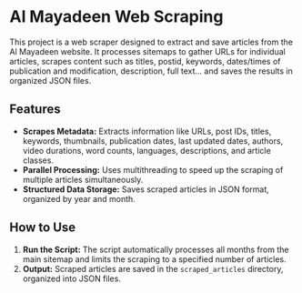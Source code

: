 # Al Mayadeen Web Scraping
This project is a web scraper designed to extract and save articles from the Al Mayadeen website. It processes sitemaps to gather URLs for individual articles, scrapes content such as titles, postid, keywords, dates/times of publication and modification, description, full text... and saves the results in organized JSON files.

## Features
- **Scrapes Metadata:** Extracts information like URLs, post IDs, titles, keywords, thumbnails, publication dates, last updated dates, authors, video durations, word counts, languages, descriptions, and article classes.
- **Parallel Processing:** Uses multithreading to speed up the scraping of multiple articles simultaneously.
- **Structured Data Storage:** Saves scraped articles in JSON format, organized by year and month.

## How to Use

1. **Run the Script:** The script automatically processes all months from the main sitemap and limits the scraping to a specified number of articles.
2. **Output:** Scraped articles are saved in the `scraped_articles` directory, organized into JSON files.
